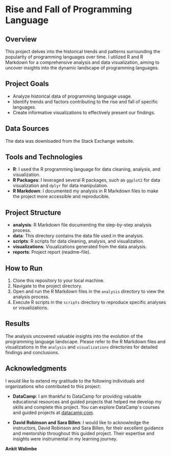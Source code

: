 # Rise and Fall of Programming Language

## Overview

This project delves into the historical trends and patterns surrounding the popularity of programming languages over time. I utilized R and R Markdown for a comprehensive analysis and data visualization, aiming to uncover insights into the dynamic landscape of programming languages.

## Project Goals

- Analyze historical data of programming language usage.
- Identify trends and factors contributing to the rise and fall of specific languages.
- Create informative visualizations to effectively present our findings.

## Data Sources

The data was downloaded from the Stack Exchange website. 

## Tools and Technologies

- **R**: I used the R programming language for data cleaning, analysis, and visualization.
- **R Packages**: I leveraged several R packages, such as `ggplot2` for data visualization and `dplyr` for data manipulation.
- **R Markdown**: I documented my analysis in R Markdown files to make the project more accessible and reproducible.

## Project Structure

- **analysis**: R Markdown file documenting the step-by-step analysis process.
- **data**: This directory contains the data file used in the analysis.
- **scripts**: R scripts for data cleaning, analysis, and visualization.
- **visualizations**: Visualizations generated from the data analysis.
- **reports**: Project report (readme-file).

## How to Run

1. Clone this repository to your local machine.
2. Navigate to the project directory.
3. Open and run the R Markdown files in the `analysis` directory to view the analysis process.
4. Execute R scripts in the `scripts` directory to reproduce specific analyses or visualizations.

## Results

The analysis uncovered valuable insights into the evolution of the programming language landscape. Please refer to the R Markdown files and visualizations in the `analysis` and `visualizations` directories for detailed findings and conclusions.


## Acknowledgments

I would like to extend my gratitude to the following individuals and organizations who contributed to this project:

- **DataCamp**: I am thankful to DataCamp for providing valuable educational resources and guided projects that helped me develop my skills and complete this project. You can explore DataCamp's courses and guided projects at [datacamp.com](https://www.datacamp.com/).

- **David Robinson and Sara Billen**: I would like to acknowledge the instructors, David Robinson and Sara Billen, for their excellent guidance and mentorship throughout this guided project. Their expertise and insights were instrumental in my learning journey.

**Ankit Walimbe** 

